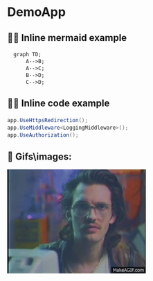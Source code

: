 # DemoApp

## 🧜‍♀️ Inline mermaid example
```mermaid
  graph TD;
      A-->B;
      A-->C;
      B-->D;
      C-->D;
```

## 👨‍💻 Inline code example

```cs
app.UseHttpsRedirection();
app.UseMiddleware<LoggingMiddleware>();
app.UseAuthorization();
```

## 🤠 Gifs\images:
![hacker man](/docs/images/hacker-man.gif)